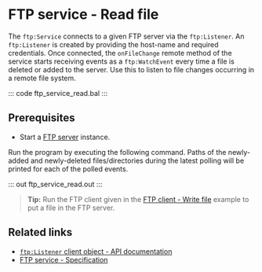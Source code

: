 # FTP service - Read file

The `ftp:Service` connects to a given FTP server via the `ftp:Listener`. An `ftp:Listener` is created by providing the host-name and required credentials. Once connected, the `onFileChange` remote method of the service starts receiving events as a `ftp:WatchEvent` every time a file is deleted or added to the server. Use this to listen to file changes occurring in a remote file system.

::: code ftp_service_read.bal :::

## Prerequisites
- Start a [FTP server](https://hub.docker.com/r/stilliard/pure-ftpd/) instance.

Run the program by executing the following command. Paths of the newly-added and newly-deleted files/directories during the latest polling will be printed for each of the polled events.

::: out ftp_service_read.out :::

>**Tip:** Run the FTP client given in the [FTP client - Write file](/learn/by-example/ftp-client-write) example to put a file in the FTP server.

## Related links
- [`ftp:Listener` client object  - API documentation](https://lib.ballerina.io/ballerina/ftp/latest/listeners/Listener)
- [FTP service - Specification](/spec/ftp/#422-secure-listener)
